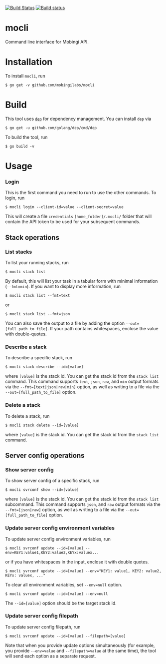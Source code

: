 [![Build Status](https://travis-ci.org/mobingilabs/mocli.svg?branch=master)](https://travis-ci.org/mobingilabs/mocli)
[![Build status](https://ci.appveyor.com/api/projects/status/hv1y1n3oku9frxye?svg=true)](https://ci.appveyor.com/project/flowerinthenight/mocli)

# mocli

Command line interface for Mobingi API.

# Installation

To install `mocli`, run

```
$ go get -v github.com/mobingilabs/mocli
```

# Build

This tool uses [`dep`](https://github.com/golang/dep) for dependency management. You can install `dep` via

```
$ go get -u github.com/golang/dep/cmd/dep
```

To build the tool, run

```
$ go build -v
```

# Usage

### Login

This is the first command you need to run to use the other commands. To login, run

```
$ mocli login --client-id=value --client-secret=value
```

This will create a file `credentials` `[home_folder]/.mocli/` folder that will contain the API token to be used for your subsequent commands.

## Stack operations

### List stacks

To list your running stacks, run

```
$ mocli stack list
```

By default, this will list your task in a tabular form with minimal information (`--fmt=min`). If you want to display more information, run

```
$ mocli stack list --fmt=text
```

or

```
$ mocli stack list --fmt=json
```

You can also save the output to a file by adding the option `--out=[full_path_to_file]`. If your path contains whitespaces, enclose the value with double-quotes.

### Describe a stack

To describe a specific stack, run

```
$ mocli stack describe --id=[value]
```

where `[value]` is the stack id. You can get the stack id from the `stack list` command. This command supports `text`, `json`, `raw`, and `min` output formats via the `--fmt=[text|json|raw|min]` option, as well as writing to a file via the `--out=[full_path_to_file]` option.

### Delete a stack

To delete a stack, run

```
$ mocli stack delete --id=[value]
```

where `[value]` is the stack id. You can get the stack id from the `stack list` command.

## Server config operations

### Show server config

To show server config of a specific stack, run

```
$ mocli svrconf show --id=[value]
```

where `[value]` is the stack id. You can get the stack id from the `stack list` subcommand. This command supports `json`, and `raw` output formats via the `--fmt=[json|raw]` option, as well as writing to a file via the `--out=[full_path_to_file]` option.

### Update server config environment variables

To update server config environment variables, run

```
$ mocli svrconf update --id=[value] --env=KEY1:value1,KEY2:value2,KEYx:valuex...
```

or if you have whitespaces in the input, enclose it with double quotes.

```
$ mocli svrconf update --id=[value] --env="KEY1: value1, KEY2: value2, KEYx: valuex, ..."
```

To clear all environment variables, set `--env=null` option.

```
$ mocli svrconf update --id=[value] --env=null
```

The `--id=[value]` option should be the target stack id.

### Update server config filepath

To update server config filepath, run

```
$ mocli svrconf update --id=[value] --filepath=[value]
```

Note that when you provide update options simultaneously (for example, you provide `--env=value` and `--filepath=value` at the same time), the tool will send each option as a separate request.
